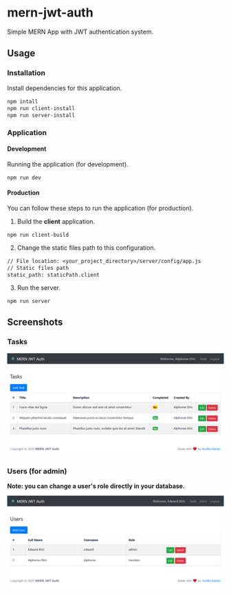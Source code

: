 # mern-jwt-auth

Simple MERN App with JWT authentication system.

## Usage

### Installation

Install dependencies for this application.

```
npm intall
npm run client-install
npm run server-install
```

### Application

#### Development

Running the application (for development).

```
npm run dev
```

#### Production

You can follow these steps to run the application (for production).

1. Build the **client** application.

```
npm run client-build
```

2. Change the static files path to this configuration.

```
// File location: <your_project_directory>/server/config/app.js
// Static files path
static_path: staticPath.client
```

3. Run the server.

```
npm run server
```

## Screenshots

### Tasks

![ScreenShot](https://raw.githubusercontent.com/andikabahari/mern-jwt-auth/master/Screenshot1.png)

### Users (for admin)

**Note: you can change a user's role directly in your database.**

![ScreenShot](https://raw.githubusercontent.com/andikabahari/mern-jwt-auth/master/Screenshot2.png)
